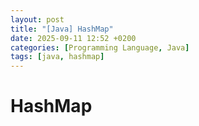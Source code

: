 ```yaml
---
layout: post
title: "[Java] HashMap"
date: 2025-09-11 12:52 +0200
categories: [Programming Language, Java]
tags: [java, hashmap]
---
```


# HashMap

